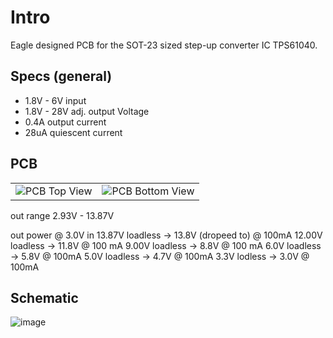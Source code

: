 # Intro

Eagle designed PCB for the SOT-23 sized step-up converter IC TPS61040.

## Specs (general)

- 1.8V - 6V input
- 1.8V - 28V adj. output Voltage
- 0.4A output current
- 28uA quiescent current

## PCB

<table>
  <tr>
    <td>
      <img src="https://github.com/user-attachments/assets/261a03f8-a712-4b88-8605-55cf0568de2d" alt="PCB Top View"/>
    </td>
    <td>
      <img src="https://github.com/user-attachments/assets/73cf3478-eedc-4b59-91a0-4b0301820461" alt="PCB Bottom View"/>
    </td>
  </tr>
</table>


out range 2.93V - 13.87V

out power @ 3.0V in
13.87V loadless -> 13.8V (dropeed to) @ 100mA
12.00V loadless -> 11.8V @ 100 mA
9.00V loadless -> 8.8V @ 100 mA
6.0V loadless -> 5.8V @ 100mA
5.0V loadless -> 4.7V @ 100mA
3.3V lodless -> 3.0V @ 100mA


## Schematic

![image](https://github.com/user-attachments/assets/ffd44ff2-4bca-4434-814a-d52b781be895)

